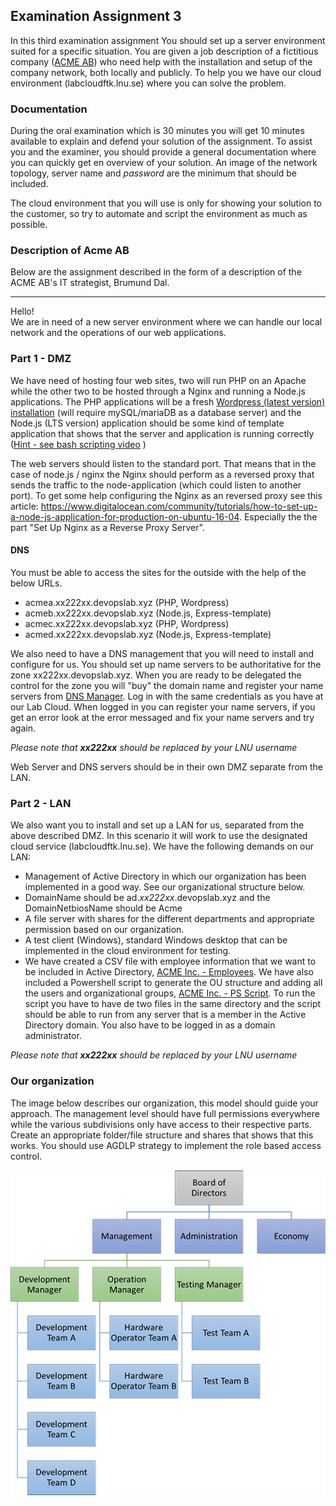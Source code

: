 ## Examination Assignment 3

In this third examination assignment You should set up a server environment suited for a specific situation. You are given a job description of a fictitious company ([ACME AB](https://en.wikipedia.org/wiki/Acme_Corporation)) who need help with the installation and setup of the company network, both locally and publicly. To help you we have our cloud environment (labcloudftk.lnu.se) where you can solve the problem.

### Documentation
During the oral examination which is 30 minutes you will get 10 minutes available to explain and defend your solution of the assignment. To assist you and the examiner, you should provide a general documentation where you can quickly get en overview of your solution. An image of the network topology, server name and *password* are the minimum that should be included.

The cloud environment that you will use is only for showing your solution to the customer, so try to automate and script the environment as much as possible.

### Description of Acme AB
Below are the assignment described in the form of a description of the ACME AB's IT strategist, Brumund Dal.

---

Hello! <br />
We are in need of a new server environment where we can handle our local network and the operations of our web applications.

### Part 1 - DMZ

We have need of hosting four web sites, two will run PHP on an Apache while the other two to be hosted through a Nginx and running a Node.js applications. The PHP applications will be a fresh [Wordpress (latest version) installation](https://codex.wordpress.org/Installing_WordPress) (will require mySQL/mariaDB as a database server) and the Node.js (LTS version) application should be some kind of template application that shows that the server and application is running correctly ([Hint - see bash scripting video](https://github.com/CS-LNU-Learning-Objects/linux) )

The web servers should listen to the standard port. That means that in the case of node.js / nginx the Nginx should perform as a reversed proxy that sends the traffic to the node-application (which could listen to another port).
To get some help configuring the Nginx as an reversed proxy see this article: https://www.digitalocean.com/community/tutorials/how-to-set-up-a-node-js-application-for-production-on-ubuntu-16-04. Especially the the part "Set Up Nginx as a Reverse Proxy Server".

#### DNS
You must be able to access the sites for the outside with the help of the below URLs.

* acmea.xx222xx.devopslab.xyz (PHP, Wordpress)
* acmeb.xx222xx.devopslab.xyz (Node.js, Express-template)
* acmec.xx222xx.devopslab.xyz (PHP, Wordpress)
* acmed.xx222xx.devopslab.xyz (Node.js, Express-template)

We also need to have a DNS management that you will need to install and configure for us. You should set up name servers to be authoritative for the zone xx222xx.devopslab.xyz. When you are ready to be delegated the control for the zone you will "buy" the domain name and register your name servers from [DNS Manager](https://www.devopslab.xyz). Log in with the same credentials as you have at our Lab Cloud. When logged in you can register your name servers, if you get an error look at the error messaged and fix your name servers and try again.

*Please note that **xx222xx** should be replaced by your LNU username*

Web Server and DNS servers should be in their own DMZ separate from the LAN.

### Part 2 - LAN
We also want you to install and set up a LAN for us, separated from the above described DMZ. In this scenario it will work to use the designated cloud service (labcloudftk.lnu.se). We have the following demands on our LAN:

* Management of Active Directory in which our organization has been implemented in a good way. See our organizational structure below.
* DomainName should be ad.*xx222xx*.devopslab.xyz and the DomainNetbiosName should be Acme
* A file server with shares for the different departments and appropriate permission based on our organization.
* A test client (Windows), standard Windows desktop that can be implemented in the cloud environment for testing.
* We have created a CSV file with employee information that we want to be included in Active Directory, [ACME Inc. - Employees](https://raw.githubusercontent.com/1dv031/syllabus/master/examination/part_3/files/acme-employees.csv). We have also included a Powershell script to generate the OU structure and adding all the users and organizational groups, [ACME Inc. - PS Script](https://raw.githubusercontent.com/1dv031/syllabus/master/examination/part_3/files/acme-script.ps1). To run the script you have to have de two files in the same directory and the script should be able to run from any server that is a member in the Active Directory domain. You also have to be logged in as a domain administrator.

*Please note that **xx222xx** should be replaced by your LNU username*

### Our organization
The image below describes our organization, this model should guide your approach. The management level should have full permissions everywhere while the various subdivisions only have access to their respective parts. Create an appropriate folder/file structure and shares that shows that this works. You should use AGDLP strategy to implement the role based access control.

![organization](https://raw.githubusercontent.com/1dv031/syllabus/master/examination/part_3/img/organization-chart.png)

